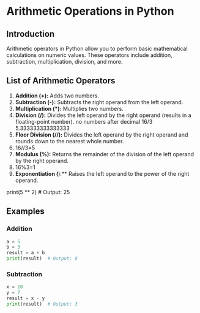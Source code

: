 # Arithmetic Operations in Python

## Introduction

Arithmetic operators in Python allow you to perform basic mathematical calculations on numeric values. These operators include addition, subtraction, multiplication, division, and more.

## List of Arithmetic Operators

1. **Addition (+):** Adds two numbers.
2. **Subtraction (-):** Subtracts the right operand from the left operand.
3. **Multiplication (*):** Multiplies two numbers.
4. **Division (/):** Divides the left operand by the right operand (results in a floating-point number). no numbers after decimal    16/3
5.333333333333333
5. **Floor Division (//):** Divides the left operand by the right operand and rounds down to the nearest whole number.
6.  16//3=5
7. **Modulus (%):** Returns the remainder of the division of the left operand by the right operand.
8.  16%3=1
9. **Exponentiation (**):** Raises the left operand to the power of the right operand.



print(5 ** 2)     # Output: 25
## Examples

### Addition

```python
a = 5
b = 3
result = a + b
print(result)  # Output: 8
```

### Subtraction

```python
x = 10
y = 7
result = x - y
print(result)  # Output: 3
```
